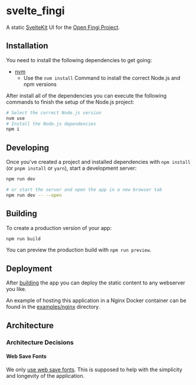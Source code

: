 # svelte_fingi

A static [SvelteKit](https://svelte.dev/docs/kit/introduction) UI for the [Open Fingi Project](https://github.com/1ucky40nc3/open_fingi_project).

## Installation

You need to install the following dependencies to get going:

- [nvm](https://github.com/nvm-sh/nvm)
    - Use the `nvm install` Command to install the correct Node.js and npm versions

After install all of the dependencies you can execute the following commands to finish the setup of the Node.js project:

```sh
# Select the correct Node.js version
nvm use
# Install the Node.js dependencies
npm i
```

## Developing

Once you've created a project and installed dependencies with `npm install` (or `pnpm install` or `yarn`), start a development server:

```sh
npm run dev

# or start the server and open the app in a new browser tab
npm run dev -- --open
```

## Building

To create a production version of your app:

```sh
npm run build
```

You can preview the production build with `npm run preview`.

## Deployment

After [building](#building) the app you can deploy the static content to any webserver you like.

An example of hosting this application in a Nginx Docker container can be found in the [examples/nginx](examples/nginx/README.md) directory.

## Architecture

### Architecture Decisions

#### Web Save Fonts

We only [use web save fonts](https://www.w3schools.com/csSref/css_websafe_fonts.php). This is supposed to help with the simplicity and longevity of the application.